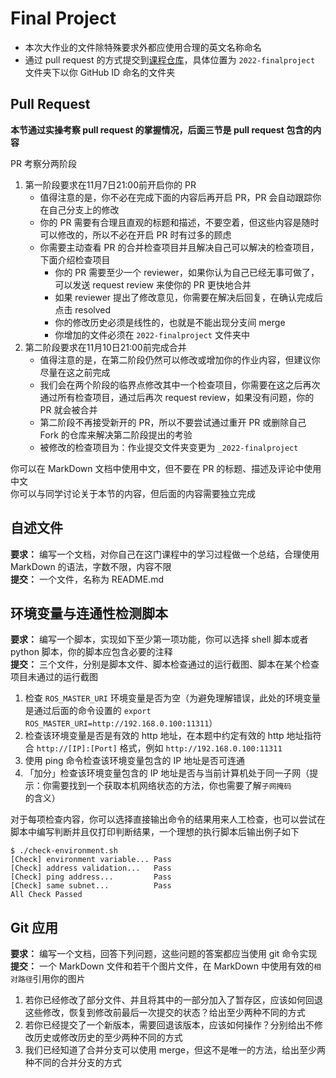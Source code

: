 # Final Project

- 本次大作业的文件除特殊要求外都应使用合理的英文名称命名
- 通过 pull request 的方式提交到[课程仓库](https://github.com/gdut-dynamic-x/missing-semester)，具体位置为 `2022-finalproject` 文件夹下以你 GitHub ID 命名的文件夹

## Pull Request

**本节通过实操考察 pull request 的掌握情况，后面三节是 pull request 包含的内容**

PR 考察分两阶段

1. 第一阶段要求在11月7日21:00前开启你的 PR
   - 值得注意的是，你不必在完成下面的内容后再开启 PR，PR 会自动跟踪你在自己分支上的修改
   - 你的 PR 需要有合理且直观的标题和描述，不要空着，但这些内容是随时可以修改的，所以不必在开启 PR 时有过多的顾虑
   - 你需要主动查看 PR 的合并检查项目并且解决自己可以解决的检查项目，下面介绍检查项目
       - 你的 PR 需要至少一个 reviewer，如果你认为自己已经无事可做了，可以发送 request review 来使你的 PR 更快地合并
       - 如果 reviewer 提出了修改意见，你需要在解决后回复，在确认完成后点击 resolved
       - 你的修改历史必须是线性的，也就是不能出现分支间 merge
       - 你增加的文件必须在 `2022-finalproject` 文件夹中
2. 第二阶段要求在11月10日21:00前完成合并
   - 值得注意的是，在第二阶段仍然可以修改或增加你的作业内容，但建议你尽量在这之前完成
   - 我们会在两个阶段的临界点修改其中一个检查项目，你需要在这之后再次通过所有检查项目，通过后再次 request review，如果没有问题，你的 PR 就会被合并
   - 第二阶段不再接受新开的 PR，所以不要尝试通过重开 PR 或删除自己 Fork 的仓库来解决第二阶段提出的考验
   - 被修改的检查项目为：作业提交文件夹变更为 `_2022-finalproject`

你可以在 MarkDown 文档中使用中文，但不要在 PR 的标题、描述及评论中使用中文  
你可以与同学讨论关于本节的内容，但后面的内容需要独立完成

## 自述文件

**要求：** 编写一个文档，对你自己在这门课程中的学习过程做一个总结，合理使用 MarkDown 的语法，字数不限，内容不限  
**提交：** 一个文件，名称为 README.md

## 环境变量与连通性检测脚本

**要求：** 编写一个脚本，实现如下至少第一项功能，你可以选择 shell 脚本或者 python 脚本，你的脚本应包含必要的注释  
**提交：** 三个文件，分别是脚本文件、脚本检查通过的运行截图、脚本在某个检查项目未通过的运行截图  

1. 检查 `ROS_MASTER_URI` 环境变量是否为空（为避免理解错误，此处的环境变量是通过后面的命令设置的 `export ROS_MASTER_URI=http://192.168.0.100:11311`）
1. 检查该环境变量是否是有效的 http 地址，在本题中约定有效的 http 地址指符合 `http://[IP]:[Port]` 格式，例如 `http://192.168.0.100:11311`
1. 使用 ping 命令检查该环境变量包含的 IP 地址是否可连通
1. 「加分」检查该环境变量包含的 IP 地址是否与当前计算机处于同一子网（提示：你需要找到一个获取本机网络状态的方法，你也需要了解`子网掩码`的含义）

对于每项检查内容，你可以选择直接输出命令的结果用来人工检查，也可以尝试在脚本中编写判断并且仅打印判断结果，一个理想的执行脚本后输出例子如下

```
$ ./check-environment.sh
[Check] environment variable... Pass
[Check] address validation...   Pass
[Check] ping address...         Pass
[Check] same subnet...          Pass
All Check Passed
```

## Git 应用

**要求：** 编写一个文档，回答下列问题，这些问题的答案都应当使用 git 命令实现  
**提交：** 一个 MarkDown 文件和若干个图片文件，在 MarkDown 中使用有效的`相对路径`引用你的图片

1. 若你已经修改了部分文件、并且将其中的一部分加入了暂存区，应该如何回退这些修改，恢复到修改前最后一次提交的状态？给出至少两种不同的方式
1. 若你已经提交了一个新版本，需要回退该版本，应该如何操作？分别给出不修改历史或修改历史的至少两种不同的方式
1. 我们已经知道了合并分支可以使用 merge，但这不是唯一的方法，给出至少两种不同的合并分支的方式
